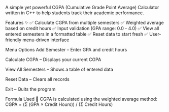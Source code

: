 A simple yet powerful CGPA (Cumulative Grade Point Average) Calculator written in C++ to help students track their academic performance.

Features ✨
✅ Calculate CGPA from multiple semesters
✅ Weighted average based on credit hours
✅ Input validation (GPA range: 0.0 - 4.0)
✅ View all entered semesters in a formatted table
✅ Reset data to start fresh
✅ User-friendly menu-driven interface

Menu Options
Add Semester – Enter GPA and credit hours

Calculate CGPA – Displays your current CGPA

View All Semesters – Shows a table of entered data

Reset Data – Clears all records

Exit – Quits the program

Formula Used 📝
CGPA is calculated using the weighted average method:
CGPA = (Σ (GPA × Credit Hours)) / (Σ Credit Hours)
